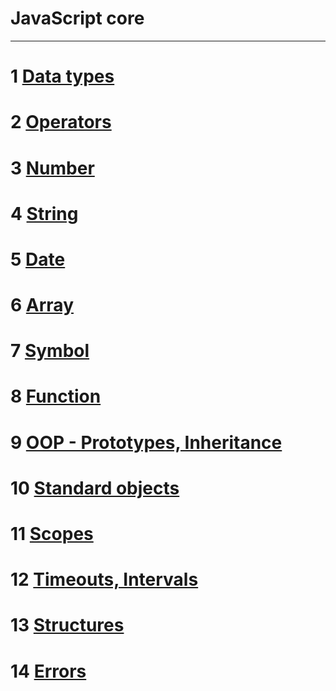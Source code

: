 # **JavaScript core**
***

# 1 [Data types](js_data_types.md)
# 2 [Operators](js_operators.md)
# 3 [Number](js_number.md)
# 4 [String](js_string.md)
# 5 [Date](js_date.md)
# 6 [Array](js_array.md)
# 7 [Symbol](js_symbol.md)
# 8 [Function](js_function.md)
# 9 [OOP - Prototypes, Inheritance](js_OOP.md)
# 10 [Standard objects](js_object.md)
# 11 [Scopes](js_scopes.md)
# 12 [Timeouts, Intervals](js_timers.md)
# 13 [Structures](js_structures.md)
# 14 [Errors](js_errors.md)